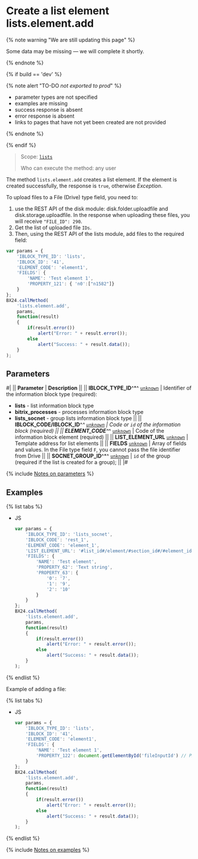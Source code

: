 # Create a list element lists.element.add

{% note warning "We are still updating this page" %}

Some data may be missing — we will complete it shortly.

{% endnote %}

{% if build == 'dev' %}

{% note alert "TO-DO _not exported to prod_" %}

- parameter types are not specified
- examples are missing
- success response is absent
- error response is absent
- links to pages that have not yet been created are not provided

{% endnote %}

{% endif %}

> Scope: [`lists`](../../scopes/permissions.md)
>
> Who can execute the method: any user

The method `lists.element.add` creates a list element. If the element is created successfully, the response is `true`, otherwise *Exception*.

To upload files to a File (Drive) type field, you need to:

1. use the REST API of the disk module: disk.folder.uploadfile and disk.storage.uploadfile. In the response when uploading these files, you will receive `"FILE_ID": 290`.
2. Get the list of uploaded file `IDs`.
3. Then, using the REST API of the lists module, add files to the required field:

```js
var params = {
    'IBLOCK_TYPE_ID': 'lists',
    'IBLOCK_ID': '41',
    'ELEMENT_CODE': 'element1',
    'FIELDS': {
        'NAME': 'Test element 1',
        'PROPERTY_121': { 'n0':["n1582"]}
    }
};
BX24.callMethod(
    'lists.element.add',
    params,
    function(result)
    {
        if(result.error())
            alert("Error: " + result.error());
        else
            alert("Success: " + result.data());
    }
);
```

## Parameters

#|
|| **Parameter** | **Description** ||
|| **IBLOCK_TYPE_ID**^*^
[`unknown`](../../data-types.md) | Identifier of the information block type (required):
- **lists** - list information block type
- **bitrix_processes** - processes information block type
- **lists_socnet** - group lists information block type ||
|| **IBLOCK_CODE/IBLOCK_ID**^*^
[`unknown`](../../data-types.md) | Code or `id` of the information block (required) ||
|| **ELEMENT_CODE**^*^
[`unknown`](../../data-types.md) | Code of the information block element (required) ||
|| **LIST_ELEMENT_URL**
[`unknown`](../../data-types.md) | Template address for list elements ||
|| **FIELDS**
[`unknown`](../../data-types.md) | Array of fields and values. In the File type field `F`, you cannot pass the file identifier from Drive ||
|| **SOCNET_GROUP_ID**^*^
[`unknown`](../../data-types.md) | `id` of the group (required if the list is created for a group); ||
|#

{% include [Notes on parameters](../../../_includes/required.md) %}

## Examples

{% list tabs %}

- JS

    ```js
    var params = {
        'IBLOCK_TYPE_ID': 'lists_socnet',
        'IBLOCK_CODE': 'rest_1',
        'ELEMENT_CODE': 'element_1',
        'LIST_ELEMENT_URL': '#list_id#/element/#section_id#/#element_id#/',
        'FIELDS': {
            'NAME': 'Test element',
            'PROPERTY_62': 'Text string',
            'PROPERTY_63': {
                '0': '7',
                '1': '9',
                '2': '10'
            }
        }
    };
    BX24.callMethod(
        'lists.element.add',
        params,
        function(result)
        {
            if(result.error())
                alert("Error: " + result.error());
            else
                alert("Success: " + result.data());
        }
    );
    ```

{% endlist %}

Example of adding a file:

{% list tabs %}

- JS

    ```js
    var params = {
        'IBLOCK_TYPE_ID': 'lists',
        'IBLOCK_ID': '41',
        'ELEMENT_CODE': 'element1',
        'FIELDS': {
            'NAME': 'Test element 1',
            'PROPERTY_122': document.getElementById('fileInputId') // PROPERTY_122 - Custom property of type "File"
        }
    };
    BX24.callMethod(
        'lists.element.add',
        params,
        function(result)
        {
            if(result.error())
                alert("Error: " + result.error());
            else
                alert("Success: " + result.data());
        }
    );
    ```

{% endlist %}

{% include [Notes on examples](../../../_includes/examples.md) %}